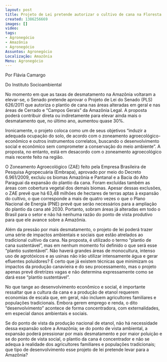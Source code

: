 ```yaml
---
layout: post
title: Projeto de Lei pretende autorizar o cultivo de cana na Floresta Amazônica
created: 1386256669
images: []
video: 
tags:
- Agronegócio
- Amazônia
- Agronegócio
Assuntos: Agronegócio
Localização: Amazônia
Menu: Agronegócio
---
```



Por Flávia Camargo

Do Instituto Socioambiental


No momento em que as taxas de desmatamento na Amazônia voltaram a elevar-se, o Senado pretende aprovar o Projeto de Lei do Senado (PLS) 626/2011 que autoriza o plantio de cana nas áreas alteradas em geral e nas áreas de Cerrado e “Campos Gerais” da Amazônia Legal. A proposta poderá contribuir direta ou indiretamente para elevar ainda mais o desmatamento que, no último ano, aumentou quase 30%.


Ironicamente, o projeto coloca como um de seus objetivos “induzir a adequada ocupação do solo, de acordo com o zoneamento agroecológico-econômico e outros instrumentos correlatos, buscando o desenvolvimento social e econômico sem comprometer a conservação do meio ambiente”. A proposta, no entanto, está em desacordo com o zoneamento agroecológico mais recente feito na região.


O Zoneamento Agroecológico (ZAE) feito pela Empresa Brasileira de Pesquisa Agropecuária (Embrapa), aprovado por meio do Decreto 6.961/2009, excluiu os biomas Amazônia e Pantanal e a Bacia do Alto Paraguai da expansão do plantio da cana. Foram excluídas também as áreas com cobertura vegetal dos demais biomas. Apesar dessas exclusões, o ZAE prevê que há 63,48 milhões de hectares de terras aptas à expansão do cultivo, o que corresponde a mais de quatro vezes o que o Plano Nacional de Energia (PNE) prevê que serão necessários para a ampliação do plantio da cana até 2030. Portanto, sobram áreas já alteradas em todo o Brasil para o setor e não há nenhuma razão do ponto de vista produtivo para que ele avance sobre a Amazônia.


Além da pressão por mais desmatamento, o projeto de lei poderá trazer uma série de impactos ambientais e sociais que estão atrelados ao tradicional cultivo da cana. Na proposta, é utilizado o termo “plantio de cana sustentável”, mas em nenhum momento foi definido o que será esse “plantio sustentável”. Não haverá grandes áreas de monocultura, intenso uso de agrotóxicos e as usinas não irão utilizar intensamente água e gerar efluentes poluidores? É certo que já existem técnicas que minimizam os impactos da produção canavieira e do seu processamento, mas o projeto apenas prevê diretrizes vagas e não determina expressamente como se dará esse “plantio sustentável”.


No que tange ao desenvolvimento econômico e social, é importante ressaltar que a cultura da cana e a produção de etanol requerem economias de escala que, em geral, não incluem agricultores familiares e populações tradicionais. Embora gerem emprego e renda, o dito “desenvolvimento” acontece de forma concentradora, com externalidades, em especial danos ambientais e sociais.


Se do ponto de vista da produção nacional de etanol, não há necessidade dessa expansão sobre a Amazônia; se do ponto de vista ambiental, a expansão poderá pressionar por mais desmatamento e por maior poluição e se do ponto de vista social, o plantio da cana é concentrador e não se adequa à realidade dos agricultores familiares e populações tradicionais; que tipo de desenvolvimento esse projeto de lei pretende levar para a Amazônia?
 
